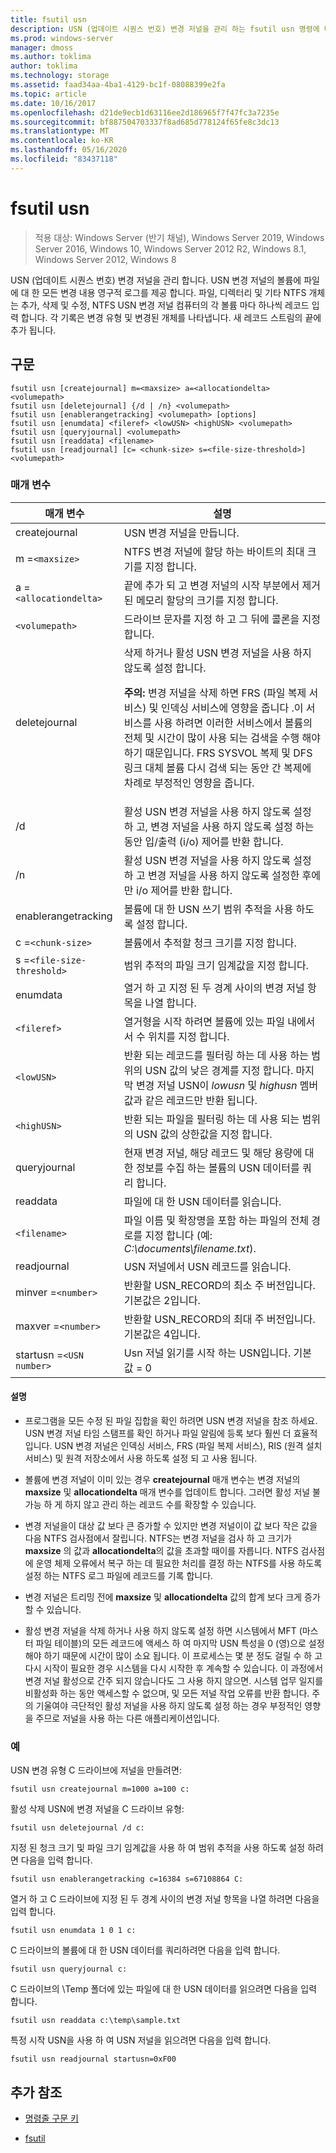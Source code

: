 ```yaml
---
title: fsutil usn
description: USN (업데이트 시퀀스 번호) 변경 저널을 관리 하는 fsutil usn 명령에 대 한 참조 항목입니다.
ms.prod: windows-server
manager: dmoss
ms.author: toklima
author: toklima
ms.technology: storage
ms.assetid: faad34aa-4ba1-4129-bc1f-08088399e2fa
ms.topic: article
ms.date: 10/16/2017
ms.openlocfilehash: d21de9ecb1d63116ee2d186965f7f47fc3a7235e
ms.sourcegitcommit: bf887504703337f8ad685d778124f65fe8c3dc13
ms.translationtype: MT
ms.contentlocale: ko-KR
ms.lasthandoff: 05/16/2020
ms.locfileid: "83437118"
---
```

# <a name="fsutil-usn"></a>fsutil usn

> 적용 대상: Windows Server (반기 채널), Windows Server 2019, Windows Server 2016, Windows 10, Windows Server 2012 R2, Windows 8.1, Windows Server 2012, Windows 8

USN (업데이트 시퀀스 번호) 변경 저널을 관리 합니다. USN 변경 저널의 볼륨에 파일에 대 한 모든 변경 내용 영구적 로그를 제공 합니다. 파일, 디렉터리 및 기타 NTFS 개체는 추가, 삭제 및 수정, NTFS USN 변경 저널 컴퓨터의 각 볼륨 마다 하나씩 레코드 입력 합니다. 각 기록은 변경 유형 및 변경된 개체를 나타냅니다. 새 레코드 스트림의 끝에 추가 됩니다.

## <a name="syntax"></a>구문

```
fsutil usn [createjournal] m=<maxsize> a=<allocationdelta> <volumepath>
fsutil usn [deletejournal] {/d | /n} <volumepath>
fsutil usn [enablerangetracking] <volumepath> [options]
fsutil usn [enumdata] <fileref> <lowUSN> <highUSN> <volumepath>
fsutil usn [queryjournal] <volumepath>
fsutil usn [readdata] <filename>
fsutil usn [readjournal] [c= <chunk-size> s=<file-size-threshold>] <volumepath>
```

### <a name="parameters"></a>매개 변수

| 매개 변수 | 설명 |
| --------- | ----------- |
| createjournal | USN 변경 저널을 만듭니다. |
| m =`<maxsize>` | NTFS 변경 저널에 할당 하는 바이트의 최대 크기를 지정 합니다. |
| a =`<allocationdelta>` | 끝에 추가 되 고 변경 저널의 시작 부분에서 제거 된 메모리 할당의 크기를 지정 합니다. |
| `<volumepath>` | 드라이브 문자를 지정 하 고 그 뒤에 콜론을 지정 합니다. |
| deletejournal | 삭제 하거나 활성 USN 변경 저널을 사용 하지 않도록 설정 합니다.<p>**주의:** 변경 저널을 삭제 하면 FRS (파일 복제 서비스) 및 인덱싱 서비스에 영향을 줍니다 .이 서비스를 사용 하려면 이러한 서비스에서 볼륨의 전체 및 시간이 많이 사용 되는 검색을 수행 해야 하기 때문입니다. FRS SYSVOL 복제 및 DFS 링크 대체 볼륨 다시 검색 되는 동안 간 복제에 차례로 부정적인 영향을 줍니다. |
| /d | 활성 USN 변경 저널을 사용 하지 않도록 설정 하 고, 변경 저널을 사용 하지 않도록 설정 하는 동안 입/출력 (i/o) 제어를 반환 합니다. |
| /n | 활성 USN 변경 저널을 사용 하지 않도록 설정 하 고 변경 저널을 사용 하지 않도록 설정한 후에만 i/o 제어를 반환 합니다. |
| enablerangetracking | 볼륨에 대 한 USN 쓰기 범위 추적을 사용 하도록 설정 합니다. |
| c =`<chunk-size>` | 볼륨에서 추적할 청크 크기를 지정 합니다. |
| s =`<file-size-threshold>` | 범위 추적의 파일 크기 임계값을 지정 합니다. |
| enumdata | 열거 하 고 지정 된 두 경계 사이의 변경 저널 항목을 나열 합니다. |
| `<fileref>` | 열거형을 시작 하려면 볼륨에 있는 파일 내에서 서 수 위치를 지정 합니다. |
| `<lowUSN>` | 반환 되는 레코드를 필터링 하는 데 사용 하는 범위의 USN 값의 낮은 경계를 지정 합니다. 마지막 변경 저널 USN이 *lowusn* 및 *highusn* 멤버 값과 같은 레코드만 반환 됩니다. |
| `<highUSN>` | 반환 되는 파일을 필터링 하는 데 사용 되는 범위의 USN 값의 상한값을 지정 합니다. |
| queryjournal | 현재 변경 저널, 해당 레코드 및 해당 용량에 대 한 정보를 수집 하는 볼륨의 USN 데이터를 쿼리 합니다. |
| readdata | 파일에 대 한 USN 데이터를 읽습니다. |
| `<filename>` | 파일 이름 및 확장명을 포함 하는 파일의 전체 경로를 지정 합니다 (예: *C:\documents\filename.txt*). |
| readjournal | USN 저널에서 USN 레코드를 읽습니다. |
| minver =`<number>` | 반환할 USN_RECORD의 최소 주 버전입니다. 기본값은 2입니다. |
| maxver =`<number>` | 반환할 USN_RECORD의 최대 주 버전입니다. 기본값은 4입니다. |
| startusn =`<USN number>` | Usn 저널 읽기를 시작 하는 USN입니다. 기본값 = 0 |

#### <a name="remarks"></a>설명

- 프로그램을 모든 수정 된 파일 집합을 확인 하려면 USN 변경 저널을 참조 하세요. USN 변경 저널 타임 스탬프를 확인 하거나 파일 알림에 등록 보다 훨씬 더 효율적입니다. USN 변경 저널은 인덱싱 서비스, FRS (파일 복제 서비스), RIS (원격 설치 서비스) 및 원격 저장소에서 사용 하도록 설정 되 고 사용 됩니다.

- 볼륨에 변경 저널이 이미 있는 경우 **createjournal** 매개 변수는 변경 저널의 **maxsize** 및 **allocationdelta** 매개 변수를 업데이트 합니다. 그러면 활성 저널 불가능 하 게 하지 않고 관리 하는 레코드 수를 확장할 수 있습니다.

- 변경 저널을이 대상 값 보다 큰 증가할 수 있지만 변경 저널이이 값 보다 작은 값을 다음 NTFS 검사점에서 잘립니다. NTFS는 변경 저널을 검사 하 고 크기가 **maxsize** 의 값과 **allocationdelta**의 값을 초과할 때이를 자릅니다. NTFS 검사점에 운영 체제 오류에서 복구 하는 데 필요한 처리를 결정 하는 NTFS를 사용 하도록 설정 하는 NTFS 로그 파일에 레코드를 기록 합니다.

- 변경 저널은 트리밍 전에 **maxsize** 및 **allocationdelta** 값의 합계 보다 크게 증가할 수 있습니다.

- 활성 변경 저널을 삭제 하거나 사용 하지 않도록 설정 하면 시스템에서 MFT (마스터 파일 테이블)의 모든 레코드에 액세스 하 여 마지막 USN 특성을 0 (영)으로 설정 해야 하기 때문에 시간이 많이 소요 됩니다. 이 프로세스는 몇 분 정도 걸릴 수 하 고 다시 시작이 필요한 경우 시스템을 다시 시작한 후 계속할 수 있습니다. 이 과정에서 변경 저널 활성으로 간주 되지 않습니다도 그 사용 하지 않으면. 시스템 업무 일지를 비활성화 하는 동안 액세스할 수 없으며, 및 모든 저널 작업 오류를 반환 합니다. 주의 기울여야 극단적인 활성 저널을 사용 하지 않도록 설정 하는 경우 부정적인 영향을 주므로 저널을 사용 하는 다른 애플리케이션입니다.

### <a name="examples"></a>예

USN 변경 유형 C 드라이브에 저널을 만들려면:

```
fsutil usn createjournal m=1000 a=100 c:
```

활성 삭제 USN에 변경 저널을 C 드라이브 유형:

```
fsutil usn deletejournal /d c:
```

지정 된 청크 크기 및 파일 크기 임계값을 사용 하 여 범위 추적을 사용 하도록 설정 하려면 다음을 입력 합니다.

```
fsutil usn enablerangetracking c=16384 s=67108864 C:
```

열거 하 고 C 드라이브에 지정 된 두 경계 사이의 변경 저널 항목을 나열 하려면 다음을 입력 합니다.

```
fsutil usn enumdata 1 0 1 c:
```

C 드라이브의 볼륨에 대 한 USN 데이터를 쿼리하려면 다음을 입력 합니다.

```
fsutil usn queryjournal c:
```

C 드라이브의 \Temp 폴더에 있는 파일에 대 한 USN 데이터를 읽으려면 다음을 입력 합니다.

```
fsutil usn readdata c:\temp\sample.txt
```

특정 시작 USN을 사용 하 여 USN 저널을 읽으려면 다음을 입력 합니다.

```
fsutil usn readjournal startusn=0xF00
```

## <a name="additional-references"></a>추가 참조

- [명령줄 구문 키](command-line-syntax-key.md)

- [fsutil](fsutil.md)
